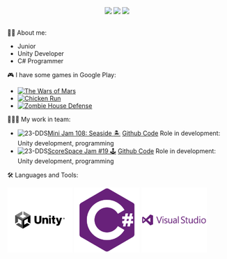 <div id="header" align="center">
  <img src="https://media.giphy.com/media/1C8bHHJturSx2/giphy.gif" width="100"/>
  <img src="https://media.giphy.com/media/iIqmM5tTjmpOB9mpbn/giphy.gif" width="100"/>
  <img src="https://media.giphy.com/media/bAQH7WXKqtIBrPs7sR/giphy.gif" width="100"/>
  <br/>
  <img src="https://komarev.com/ghpvc/?username=your-github-threehaha-commits&style=flat-square&color=blue" alt=""/>
  <br>
</div>

:man_technologist: About me:
- Junior
- Unity Developer
- C# Programmer

:video_game: I have some games in Google Play:
- <a href="https://play.google.com/store/apps/details?id=com.ThreehahaStudio.TheWarsofMars"><img src="https://i.ibb.co/TWhXYQ3/passive2.png" alt="The Wars of Mars" border="0"></a>
- <a href="https://play.google.com/store/apps/details?id=com.ThreeHahaStudio.ChikenRuns"><img src="https://i.ibb.co/vq8R6Vp/parrot.png" alt="Chicken Run" border="0"></a>
- <a href="https://play.google.com/store/apps/details?id=com.ThreeHahaStudio.ZombieHouseDefense"><img src="https://i.ibb.co/6Wv1dDV/Icon.png" alt="Zombie House Defense" border="0"></a>

:people_holding_hands: My work in team:
- <img src="https://img.itch.zone/aW1nLzkwOTc3NzEuZ2lm/100x79%23/23%2FDDS.gif" alt="23-DDS" width="100"/><a href="https://itch.io/jam/mini-jam-108-seaside/rate/1572108">Mini Jam 108: Seaside :desert_island:</a> <a href="https://github.com/threehaha-commits/Beat-Island"> Github Code</a> Role in development: Unity development, programming
- <img src="https://img.itch.zone/aW1nLzg4ODE1MjkucG5n/100x79%23/zwtK%2Ff.png" alt="23-DDS" width="100"/><a href="https://itch.io/jam/scorejam19/rate/1563928">ScoreSpace Jam #19 🕹️</a> <a href="https://github.com/Skamarox/Prometheus-Escape"> Github Code</a> Role in development: Unity development, programming


:hammer_and_wrench: Languages and Tools:
<div>
<img src="https://github.com/devicons/devicon/blob/master/icons/unity/unity-original-wordmark.svg" width="150" height="150" />
<img src="https://github.com/devicons/devicon/blob/master/icons/csharp/csharp-plain.svg" width="150" height="150" />
<img src="https://github.com/devicons/devicon/blob/master/icons/visualstudio/visualstudio-plain-wordmark.svg" width="150" height="150" />
</div>
